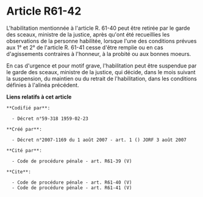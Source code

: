 # Article R61-42

L'habilitation mentionnée à l'article R. 61-40 peut être retirée par le garde des sceaux, ministre de la justice, après
qu'ont été recueillies les observations de la personne habilitée, lorsque l'une des conditions prévues aux 1° et 2° de
l'article R. 61-41 cesse d'être remplie ou en cas d'agissements contraires à l'honneur, à la probité ou aux bonnes moeurs. 

En cas d'urgence et pour motif grave, l'habilitation peut être suspendue par le garde des sceaux, ministre de la justice, qui
décide, dans le mois suivant la suspension, du maintien ou du retrait de l'habilitation, dans les conditions définies à
l'alinéa précédent.

**Liens relatifs à cet article**

	**Codifié par**:

	  - Décret n°59-318 1959-02-23

	**Créé par**:

	  - Décret n°2007-1169 du 1 août 2007 - art. 1 () JORF 3 août 2007

	**Cité par**:

	  - Code de procédure pénale - art. R61-39 (V)

	**Cite**:

	  - Code de procédure pénale - art. R61-40 (V)
	  - Code de procédure pénale - art. R61-41 (V)
